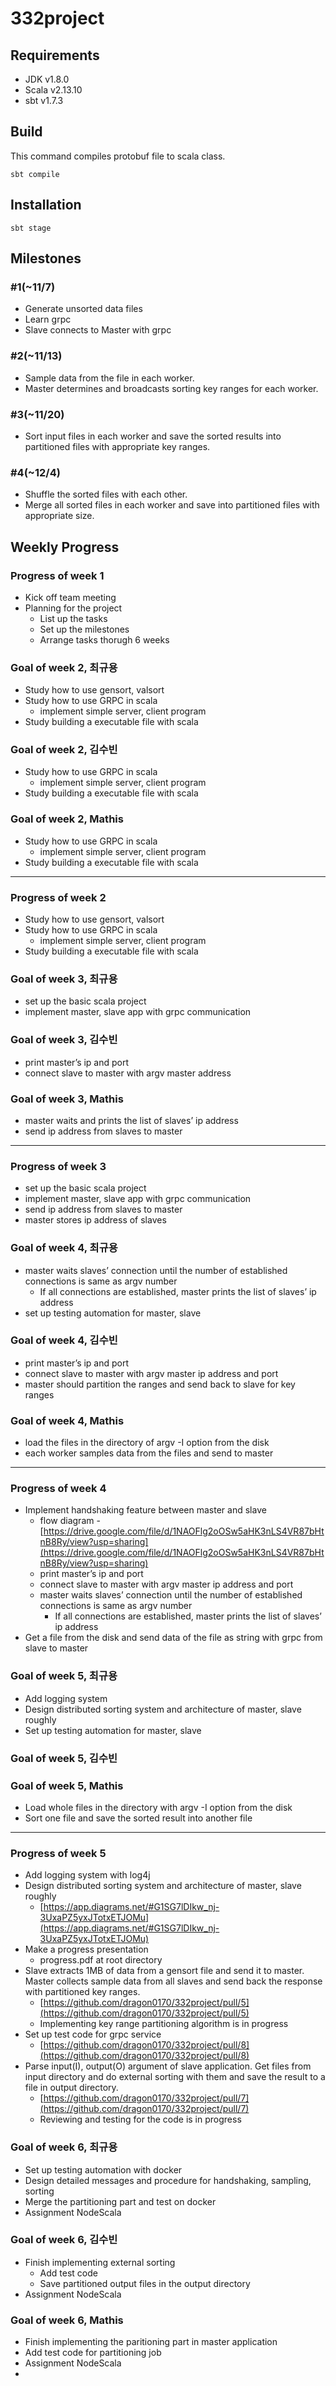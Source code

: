 # 332project

## Requirements
- JDK v1.8.0
- Scala v2.13.10
- sbt v1.7.3

## Build
This command compiles protobuf file to scala class.
```shell
sbt compile
```

## Installation

```shell
sbt stage
```

## Milestones

### #1(~11/7)

- Generate unsorted data files
- Learn grpc
- Slave connects to Master with grpc

### #2(~11/13)

- Sample data from the file in each worker.
- Master determines and broadcasts sorting key ranges for each worker.

### #3(~11/20)

- Sort input files in each worker and save the sorted results into partitioned files with appropriate key ranges.

### #4(~12/4)

- Shuffle the sorted files with each other.
- Merge all sorted files in each worker and save into partitioned files with appropriate size.

## Weekly Progress

### Progress of week 1

- Kick off team meeting
- Planning for the project
    - List up the tasks
    - Set up the milestones
    - Arrange tasks thorugh 6 weeks

### Goal of week 2, 최규용

- Study how to use gensort, valsort
- Study how to use GRPC in scala
    - implement simple server, client program
- Study building a executable file with scala

### Goal of week 2, 김수빈

- Study how to use GRPC in scala
    - implement simple server, client program
- Study building a executable file with scala

### Goal of week 2, Mathis

- Study how to use GRPC in scala
    - implement simple server, client program
- Study building a executable file with scala

---

### Progress of week 2

- Study how to use gensort, valsort
- Study how to use GRPC in scala
    - implement simple server, client program
- Study building a executable file with scala

### Goal of week 3, 최규용

- set up the basic scala project
- implement master, slave app with grpc communication

### Goal of week 3, 김수빈

- print master’s ip and port
- connect slave to master with argv master address

### Goal of week 3, Mathis

- master waits and prints the list of slaves’ ip address
- send ip address from slaves to master

---

### Progress of week 3

- set up the basic scala project
- implement master, slave app with grpc communication
- send ip address from slaves to master
- master stores ip address of slaves

### Goal of week 4, 최규용

- master waits slaves’ connection until the number of established connections is same as argv number
  - If all connections are established, master prints the list of slaves’ ip address
- set up testing automation for master, slave

### Goal of week 4, 김수빈

- print master’s ip and port
- connect slave to master with argv master ip address and port
- master should partition the ranges and send back to slave for key ranges

### Goal of week 4, Mathis

- load the files in the directory of argv -I option from the disk
- each worker samples data from the files and send to master

---

### Progress of week 4

- Implement handshaking feature between master and slave
  - flow diagram - [https://drive.google.com/file/d/1NAOFlg2oOSw5aHK3nLS4VR87bHtnB8Ry/view?usp=sharing](https://drive.google.com/file/d/1NAOFlg2oOSw5aHK3nLS4VR87bHtnB8Ry/view?usp=sharing)
  - print master’s ip and port
  - connect slave to master with argv master ip address and port
  - master waits slaves’ connection until the number of established connections is same as argv number
    - If all connections are established, master prints the list of slaves’ ip address
- Get a file from the disk and send data of the file as string with grpc from slave to master

### Goal of week 5, 최규용

- Add logging system
- Design distributed sorting system and architecture of master, slave roughly
- Set up testing automation for master, slave

### Goal of week 5, 김수빈

### Goal of week 5, Mathis

- Load whole files in the directory with argv -I option from the disk
- Sort one file and save the sorted result into another file

---

### Progress of week 5

- Add logging system with log4j
- Design distributed sorting system and architecture of master, slave roughly
  - [https://app.diagrams.net/#G1SG7lDIkw_nj-3UxaPZ5yxJTotxETJOMu](https://app.diagrams.net/#G1SG7lDIkw_nj-3UxaPZ5yxJTotxETJOMu)
- Make a progress presentation
  - progress.pdf at root directory
- Slave extracts 1MB of data from a gensort file and send it to master. Master collects sample data from all slaves and send back the response with partitioned key ranges.
  - [https://github.com/dragon0170/332project/pull/5](https://github.com/dragon0170/332project/pull/5)
  - Implementing key range partitioning algorithm is in progress
- Set up test code for grpc service
  - [https://github.com/dragon0170/332project/pull/8](https://github.com/dragon0170/332project/pull/8)
- Parse input(I), output(O) argument of slave application. Get files from input directory and do external sorting with them and save the result to a file in output directory.
  - [https://github.com/dragon0170/332project/pull/7](https://github.com/dragon0170/332project/pull/7)
  - Reviewing and testing for the code is in progress

### Goal of week 6, 최규용

- Set up testing automation with docker
- Design detailed messages and procedure for handshaking, sampling, sorting
- Merge the partitioning part and test on docker
- Assignment NodeScala

### Goal of week 6, 김수빈

- Finish implementing external sorting
  - Add test code
  - Save partitioned output files in the output directory
- Assignment NodeScala

### Goal of week 6, Mathis

- Finish implementing the paritioning part in master application
- Add test code for partitioning job
- Assignment NodeScala
- 